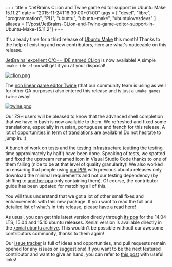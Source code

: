 +++
title = "JetBrains CLion and Twine game editor support in Ubuntu Make 15.11.2"
date = "2015-11-24T16:30:00+01:00"
tags = [ "devel", "libre", "programmation", "PU", "ubuntu", "ubuntu-make", "ubuntulovesdevs" ]
aliases = ["/post/JetBrains-CLion-and-Twine-game-editor-support-in-Ubuntu-Make-15.11.2"]
+++
    <p>It's already time for a third release of <a href="https://wiki.ubuntu.com/ubuntu-make">Ubuntu Make</a> this month! Thanks to the help of existing and new contributors, here are what's noticeable on this release.</p>


<p><a href="https://www.jetbrains.com/clion/">JetBrains' excellent C/C++ IDE named CLion</a> is now available! A simple <code>umake ide clion</code> will get it you at your disposal!</p>


<p><a href="/public/ubuntu/uld/clion.png" title="clion.png"><img src="/public/ubuntu/uld/.clion_m.png" alt="clion.png" style="display:block; margin:0 auto;" title="clion.png, nov. 2015" /></a></p>


<p>The <a href="http://twinery.org/">non linear game editor Twine</a> (that our community team is using as well for other QA purposes) also entered this release and is just a <code>umake games twine</code> away!</p>


<p><a href="/public/ubuntu/uld/twine.png" title="twine.png"><img src="/public/ubuntu/uld/.twine_m.png" alt="twine.png" style="display:block; margin:0 auto;" title="twine.png, nov. 2015" /></a></p>


<p>Our ZSH users will be pleased to know that the advanced shell completion that we have in bash is now available to them. We refreshed and fixed some translations, especially in russian, portuguese and french for this release. A <a href="https://translations.launchpad.net/ubuntu-make">lot of opportunities in term of translations</a> are available! Do not hesitate to jump in. :)</p>


<p>A bunch of work on tests and the <a href="https://jenkins.qa.ubuntu.com/job/udtc-trusty-tests/">testing infrastructure</a> (cutting the testing time approximately by half!) have been done. Speaking of tests, we spotted and fixed the upstream  renamed icon in Visual Studio Code thanks to one of them failing (nice to be at that level of quality granularity)! We also worked on ensuring that people using <a href="https://launchpad.net/~ubuntu-desktop/+archive/ubuntu/ubuntu-make">our PPA</a> with previous ubuntu releases only download the minimal requirements and not our testing dependency (by shifting to <a href="https://launchpad.net/~ubuntu-desktop/+archive/ubuntu/ubuntu-make-builddeps">another ppa</a> only containing them). Of course, the contributor guide has been updated for matching all of this.</p>


<p>You will thus understand that we got a lot of other small fixes and enhancements with this new package. If you want to read the full and detailed list of what's in this release, please <a href="https://github.com/ubuntu/ubuntu-make/commit/1469477890a10eba2b17d74d461c22567c24838c">have a read here</a>!</p>


<p>As usual, you can get this latest version direcly through <a href="https://launchpad.net/~ubuntu-desktop/+archive/ubuntu/ubuntu-make">its ppa</a> for the 14.04 LTS, 15.04 and 15.10 ubuntu releases. Xenial version is available directly in the <a href="https://launchpad.net/ubuntu/+source/ubuntu-make/15.11.2">xenial ubuntu archive</a>. This wouldn't be possible withoutl our awesome contributors community, thanks to them again!</p>


<p>Our <a href="https://github.com/ubuntu/ubuntu-make/issues">issue tracker</a> is full of ideas and opportunities, and pull requests remain opened for any issues or suggestions! If you want to be the next featured contributor and want to give an hand, you can refer to <a href="/post/How-to-help-on-Ubuntu-Developer-Tools-Center">this post</a> with useful links!</p>
